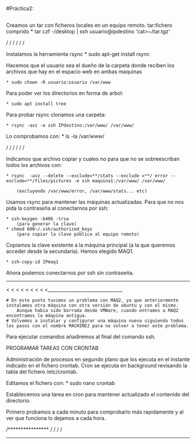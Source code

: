 #Práctica2:
##
Creamos un tar con ficheros locales en un equipo remoto.
tar:fichero comprido
	* tar czf -/desktop | ssh usuario@ipdestino 'cat>~/tar.tgz'

/
/
/
/
/
/

Instalamos la herramienta rsync
	* sudo apt-get install rsync

Hacemos que el usuario sea el dueño de la carpeta donde reciben los archivos que hay en el espacio web en ambas maquinas

	* sudo chown -R usuario:usuario /var/www

Para poder ver los directorios en forma de arbol:

	* sudo apt install tree

Para probar rsync clonamos una carpeta:
	
	* rsync -avz -e ssh IPdestino:/var/www/ /var/www/

Lo comprobamos con: 
	* ls -la /var/www/

/
/
/
/
/
/

Indicamos que archivo copiar y cuales no para que no se sobreescriban todos los archivos con:

	* rsync  -avz --delete --exclude=**/stats --exclude =**/ error -- exclude=**/files/pictures -e ssh maquina1:/var/www/ /var/www/
				
		(excluyendo /var/www/error, /var/www/stats... etc)

Usamos rsync para mantener las máquinas actualizadas. Para que no nos pida la contraseña al conectarnos por ssh:
	
	* ssh-keygen -b406 -trsa
		(para generar la clave)
	* chmod 600~/.ssh/authorized_keys
		(para copiar la clave pública al equipo remoto)
Copiamos la clave existente a la máquina principal (a la que queremos acceder desde la secundaria). Hemos elegido MAQ1.

	* ssh-copy-id IPmaq1

Ahora podemos conectarnos por ssh sin contraseña.
 ________________________________
<
<
<
<
<
<
<
<
<________________________________

	# En este punto tuvimos un problema con MAQ2, ya que anteriormente instalamos otra máquina con otra versión de ubuntu y con el mismo. 
		Aunque habia sido borrada desde VMWare, cuando entramos a MAQ2 encontramos la máquina antigua.
	# Volvemos a instalar y configurar una máquina nueva siguiendo todos los pasos con el nombre MACHINE2 para no volver a tener este problema.

Para ejecutar comandos añadiremos al final del comando ssh.

PROGRAMAR TAREAS CON CRONTAB

Administración de procesos en segundo plano que los ejecuta en el instante indicado en el fichero crontab.
Cron se ejecuta en background revisando la tabla del fichero /etc/crontab.

Editamos el fichero con:
	* sudo nano crontab

Establecemos una tarea en cron para mantener actualizado el contenido del directorio.

Primero probamos a cada minuto para comprobarlo más rapidamente y al ver que funciona lo dejamos a cada hora.

/****************
/
/
/
/
*****************
